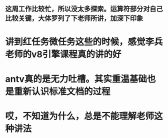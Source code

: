 ## 这周工作比较忙，所以没太多探索。运算符部分对自己比较关键，大体罗列了下老师所讲，加深下印象

# 讲到红任务微任务这些的时候，感觉李兵老师的v8引擎课程真的讲的好

# antv真的是无力吐槽。其实重温基础也是重新认识标准文档的过程

# 哎，不知道为什么，总是不能理解老师这种讲法